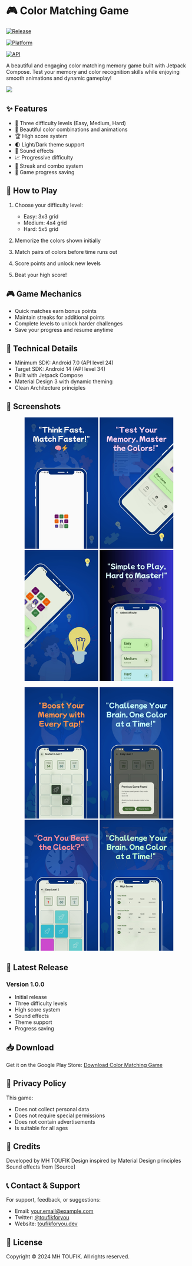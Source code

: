 # 🎮 Color Matching Game

[![Release](https://img.shields.io/badge/Release-v25.03.1.24-blue.svg)](https://github.com/toufikforyou/ColorMatchingGame/releases/tag/v25.03.1.24)

[![Platform](https://img.shields.io/badge/Platform-Android-green.svg)](https://www.android.com)

[![API](https://img.shields.io/badge/API-24%2B-brightgreen.svg)](https://android-arsenal.com/api?level=24)

A beautiful and engaging color matching memory game built with Jetpack Compose. Test your memory and color recognition skills while enjoying smooth animations and dynamic gameplay!

[<img src="https://play.google.com/intl/en_us/badges/static/images/badges/en_badge_web_generic.png" width="200">](https://play.google.com/store/apps/details?id=dev.toufikforyou.colormatching)

## ✨ Features

- 🎯 Three difficulty levels (Easy, Medium, Hard)
- 🎨 Beautiful color combinations and animations
- 🏆 High score system
- 🌓 Light/Dark theme support
- 🎵 Sound effects
- 📈 Progressive difficulty
- 💫 Streak and combo system
- 💾 Game progress saving

## 🎯 How to Play

1. Choose your difficulty level:

   - Easy: 3x3 grid
   - Medium: 4x4 grid
   - Hard: 5x5 grid

2. Memorize the colors shown initially
3. Match pairs of colors before time runs out
4. Score points and unlock new levels
5. Beat your high score!

## 🎮 Game Mechanics

- Quick matches earn bonus points
- Maintain streaks for additional points
- Complete levels to unlock harder challenges
- Save your progress and resume anytime

## 🔧 Technical Details

- Minimum SDK: Android 7.0 (API level 24)
- Target SDK: Android 14 (API level 34)
- Built with Jetpack Compose
- Material Design 3 with dynamic theming
- Clean Architecture principles

## 📱 Screenshots

<p align="center">
  <img src="./screenshots/1.jpg" width="200" alt="Home Screen"/>
  <img src="./screenshots/2.jpg" width="200" alt="2"/>
  <img src="./screenshots/3.jpg" width="200" alt="3"/>
  <img src="./screenshots/4.jpg" width="200" alt="4"/>
</p>

<p align="center">
  <img src="./screenshots/5.jpg" width="200" alt="5"/>
  <img src="./screenshots/6.jpg" width="200" alt="6"/>
  <img src="./screenshots/7.jpg" width="200" alt="7"/>
  <img src="./screenshots/8.jpg" width="200" alt="8"/>
</p>

## 🚀 Latest Release

### Version 1.0.0

- Initial release
- Three difficulty levels
- High score system
- Sound effects
- Theme support
- Progress saving

## 📥 Download

Get it on the Google Play Store:
[Download Color Matching Game](https://play.google.com/store/apps/details?id=dev.toufikforyou.colormatching)

## 📝 Privacy Policy

This game:

- Does not collect personal data
- Does not require special permissions
- Does not contain advertisements
- Is suitable for all ages

## 🎯 Credits

Developed by MH TOUFIK
Design inspired by Material Design principles
Sound effects from [Source]

## 📞 Contact & Support

For support, feedback, or suggestions:

- Email: your.email@example.com
- Twitter: [@toufikforyou](https://twitter.com/toufikforyou)
- Website: [toufikforyou.dev](https://toufikforyou.dev)

## 📃 License

Copyright © 2024 MH TOUFIK. All rights reserved.
